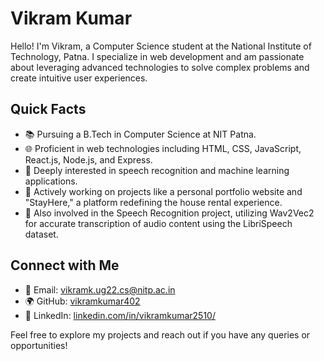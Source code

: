 # Vikram Kumar

Hello! I'm Vikram, a Computer Science student at the National Institute of Technology, Patna. I specialize in web development and am passionate about leveraging advanced technologies to solve complex problems and create intuitive user experiences.

## Quick Facts
- 📚 Pursuing a B.Tech in Computer Science at NIT Patna.
- 🌐 Proficient in web technologies including HTML, CSS, JavaScript, React.js, Node.js, and Express.
- 🤖 Deeply interested in speech recognition and machine learning applications.
- 🔨 Actively working on projects like a personal portfolio website and "StayHere," a platform redefining the house rental experience.
- 🎯 Also involved in the Speech Recognition project, utilizing Wav2Vec2 for accurate transcription of audio content using the LibriSpeech dataset.

## Connect with Me
- 📧 Email: [vikramk.ug22.cs@nitp.ac.in](mailto:vikramk.ug22.cs@nitp.ac.in)
- 🌍 GitHub: [vikramkumar402](https://github.com/vikramkumar402)
- 🔗 LinkedIn: [linkedin.com/in/vikramkumar2510/](https://www.linkedin.com/in/vikramkumar2510/)

Feel free to explore my projects and reach out if you have any queries or opportunities!
